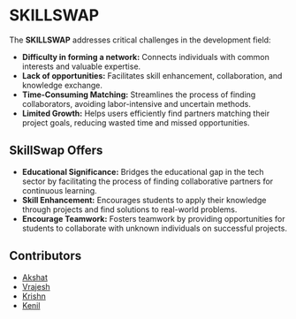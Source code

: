 # SKILLSWAP

The **SKILLSWAP** addresses critical challenges in the development field:

- **Difficulty in forming a network:** Connects individuals with common interests and valuable expertise.
- **Lack of opportunities:** Facilitates skill enhancement, collaboration, and knowledge exchange.
- **Time-Consuming Matching:** Streamlines the process of finding collaborators, avoiding labor-intensive and uncertain methods.
- **Limited Growth:** Helps users efficiently find partners matching their project goals, reducing wasted time and missed opportunities.

## SkillSwap Offers

- **Educational Significance:** Bridges the educational gap in the tech sector by facilitating the process of finding collaborative partners for continuous learning.
- **Skill Enhancement:** Encourages students to apply their knowledge through projects and find solutions to real-world problems.
- **Encourage Teamwork:** Fosters teamwork by providing opportunities for students to collaborate with unknown individuals on successful projects.

## Contributors

- [Akshat](https://github.com/AkshatGovindiya)
- [Vrajesh](https://github.com/VrajeshMer16)
- [Krishn](https://github.com/Ryneex)
- [Kenil](https://github.com/kenilGamer)
